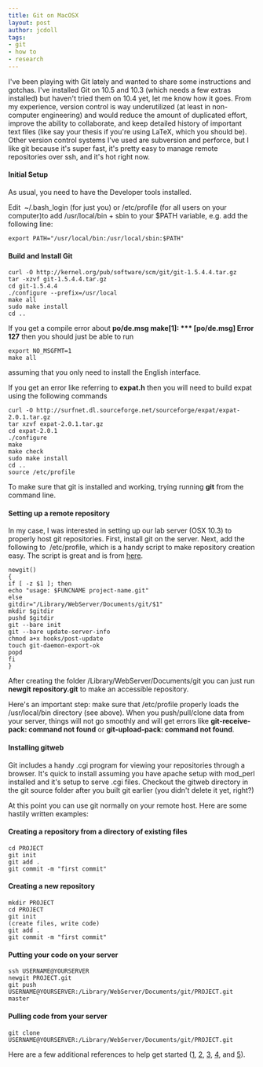 ```yaml
---
title: Git on MacOSX
layout: post
author: jcdoll
tags:
- git
- how to
- research
---
```


I've been playing with Git lately and wanted to share some instructions and gotchas. I've installed Git on 10.5 and 10.3 (which needs a few extras installed) but haven't tried them on 10.4 yet, let me know how it goes. From my experience, version control is way underutilized (at least in non-computer engineering) and would reduce the amount of duplicated effort, improve the ability to collaborate, and keep detailed history of important text files (like say your thesis if you're using LaTeX, which you should be). Other version control systems I've used are subversion and perforce, but I like git because it's super fast, it's pretty easy to manage remote repositories over ssh, and it's hot right now.

#### **Initial Setup**
As usual, you need to have the Developer tools installed.

Edit  ~/.bash_login (for just you) or /etc/profile (for all users on your computer)to add /usr/local/bin + sbin to your $PATH variable, e.g. add the following line:

```
export PATH="/usr/local/bin:/usr/local/sbin:$PATH"
```

#### Build and Install Git

```
curl -O http://kernel.org/pub/software/scm/git/git-1.5.4.4.tar.gz
tar -xzvf git-1.5.4.4.tar.gz
cd git-1.5.4.4
./configure --prefix=/usr/local
make all
sudo make install
cd ..
```

If you get a compile error about **po/de.msg make[1]: *** [po/de.msg] Error 127** then you should just be able to run

```
export NO_MSGFMT=1
make all
```

assuming that you only need to install the English interface.

If you get an error like referring to **expat.h** then you will need to build expat using the following commands

```
curl -O http://surfnet.dl.sourceforge.net/sourceforge/expat/expat-2.0.1.tar.gz
tar xzvf expat-2.0.1.tar.gz
cd expat-2.0.1
./configure
make
make check
sudo make install
cd ..
source /etc/profile
```

To make sure that git is installed and working, trying running **git** from the command line.

#### Setting up a remote repository

In my case, I was interested in setting up our lab server (OSX 10.3) to properly host git repositories. First, install git on the server. Next, add the following to  /etc/profile, which is a handy script to make repository creation easy. The script is great and is from [here](http://autopragmatic.com/2008/01/26/hosting-a-git-repository-on-dreamhost/).

```
newgit()
{
if [ -z $1 ]; then
echo "usage: $FUNCNAME project-name.git"
else
gitdir="/Library/WebServer/Documents/git/$1"
mkdir $gitdir
pushd $gitdir
git --bare init
git --bare update-server-info
chmod a+x hooks/post-update
touch git-daemon-export-ok
popd
fi
}
```

After creating the folder /Library/WebServer/Documents/git you can just run **newgit repository.git** to make an accessible repository.

Here's an important step: make sure that /etc/profile properly loads the /usr/local/bin directory (see above). When you push/pull/clone data from your server, things will not go smoothly and will get errors like **git-receive-pack: command not found** or **git-upload-pack: command not found**.

#### Installing gitweb

Git includes a handy .cgi program for viewing your repositories through a browser. It's quick to install assuming you have apache setup with mod_perl installed and it's setup to serve .cgi files. Checkout the gitweb directory in the git source folder after you built git earlier (you didn't delete it yet, right?)

At this point you can use git normally on your remote host. Here are some hastily written examples:

#### Creating a repository from a directory of existing files

```
cd PROJECT
git init
git add .
git commit -m "first commit"
```

#### Creating a new repository

```
mkdir PROJECT
cd PROJECT
git init
(create files, write code)
git add .
git commit -m "first commit"
```

#### Putting your code on your server

```
ssh USERNAME@YOURSERVER
newgit PROJECT.git
git push USERNAME@YOURSERVER:/Library/WebServer/Documents/git/PROJECT.git master
```

#### Pulling code from your server

```
git clone USERNAME@YOURSERVER:/Library/WebServer/Documents/git/PROJECT.git
```

Here are a few additional references to help get started ([1](http://www.kernel.org/pub/software/scm/git/docs/tutorial.html), [2](http://www.dekorte.com/blog/blog.cgi?do=item&id=2539), [3](http://git.or.cz/course/svn.html), [4](http://www.simplisticcomplexity.com/2008/03/04/git-it/), and [5](http://wincent.com/knowledge-base/Installing_Git_1.5.2.4_on_Mac_OS_X_Leopard)).
